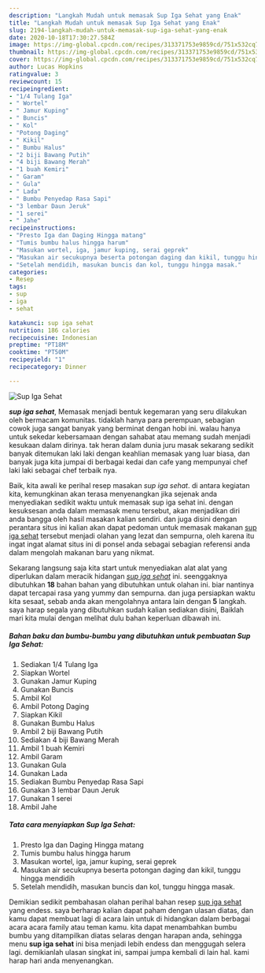 ```yaml
---
description: "Langkah Mudah untuk memasak Sup Iga Sehat yang Enak"
title: "Langkah Mudah untuk memasak Sup Iga Sehat yang Enak"
slug: 2194-langkah-mudah-untuk-memasak-sup-iga-sehat-yang-enak
date: 2020-10-18T17:30:27.584Z
image: https://img-global.cpcdn.com/recipes/313371753e9859cd/751x532cq70/sup-iga-sehat-foto-resep-utama.jpg
thumbnail: https://img-global.cpcdn.com/recipes/313371753e9859cd/751x532cq70/sup-iga-sehat-foto-resep-utama.jpg
cover: https://img-global.cpcdn.com/recipes/313371753e9859cd/751x532cq70/sup-iga-sehat-foto-resep-utama.jpg
author: Lucas Hopkins
ratingvalue: 3
reviewcount: 15
recipeingredient:
- "1/4 Tulang Iga"
- " Wortel"
- " Jamur Kuping"
- " Buncis"
- " Kol"
- "Potong Daging"
- " Kikil"
- " Bumbu Halus"
- "2 biji Bawang Putih"
- "4 biji Bawang Merah"
- "1 buah Kemiri"
- " Garam"
- " Gula"
- " Lada"
- " Bumbu Penyedap Rasa Sapi"
- "3 lembar Daun Jeruk"
- "1 serei"
- " Jahe"
recipeinstructions:
- "Presto Iga dan Daging Hingga matang"
- "Tumis bumbu halus hingga harum"
- "Masukan wortel, iga, jamur kuping, serai geprek"
- "Masukan air secukupnya beserta potongan daging dan kikil, tunggu hingga mendidih"
- "Setelah mendidih, masukan buncis dan kol, tunggu hingga masak."
categories:
- Resep
tags:
- sup
- iga
- sehat

katakunci: sup iga sehat 
nutrition: 186 calories
recipecuisine: Indonesian
preptime: "PT18M"
cooktime: "PT50M"
recipeyield: "1"
recipecategory: Dinner

---
```



![Sup Iga Sehat](https://img-global.cpcdn.com/recipes/313371753e9859cd/751x532cq70/sup-iga-sehat-foto-resep-utama.jpg)

<b><i>sup iga sehat</i></b>, Memasak menjadi bentuk kegemaran yang seru dilakukan oleh bermacam komunitas. tidaklah hanya para perempuan, sebagian cowok juga sangat banyak yang berminat dengan hobi ini. walau hanya untuk sekedar kebersamaan dengan sahabat atau memang sudah menjadi kesukaan dalam dirinya. tak heran dalam dunia juru masak sekarang sedikit banyak ditemukan laki laki dengan keahlian memasak yang luar biasa, dan banyak juga kita jumpai di berbagai kedai dan cafe yang mempunyai chef laki laki sebagai chef terbaik nya.

Baik, kita awali ke perihal resep masakan <i>sup iga sehat</i>. di antara kegiatan kita, kemungkinan akan terasa menyenangkan jika sejenak anda menyediakan sedikit waktu untuk memasak sup iga sehat ini. dengan kesuksesan anda dalam memasak menu tersebut, akan menjadikan diri anda bangga oleh hasil masakan kalian sendiri. dan juga disini dengan perantara situs ini kalian akan dapat pedoman untuk memasak makanan <u>sup iga sehat</u> tersebut menjadi olahan yang lezat dan sempurna, oleh karena itu ingat ingat alamat situs ini di ponsel anda sebagai sebagian referensi anda dalam mengolah makanan baru yang nikmat.




Sekarang langsung saja kita start untuk menyediakan alat alat yang diperlukan dalam meracik hidangan <u><i>sup iga sehat</i></u> ini. seenggaknya dibutuhkan <b>18</b> bahan bahan yang dibutuhkan untuk olahan ini. biar nantinya dapat tercapai rasa yang yummy dan sempurna. dan juga persiapkan waktu kita sesaat, sebab anda akan mengolahnya antara lain dengan <b>5</b> langkah. saya harap segala yang dibutuhkan sudah kalian sediakan disini, Baiklah mari kita mulai dengan melihat dulu bahan keperluan dibawah ini.

<!--inarticleads1-->

##### Bahan baku dan bumbu-bumbu yang dibutuhkan untuk pembuatan Sup Iga Sehat:

1. Sediakan 1/4 Tulang Iga
1. Siapkan  Wortel
1. Gunakan  Jamur Kuping
1. Gunakan  Buncis
1. Ambil  Kol
1. Ambil Potong Daging
1. Siapkan  Kikil
1. Gunakan  Bumbu Halus
1. Ambil 2 biji Bawang Putih
1. Sediakan 4 biji Bawang Merah
1. Ambil 1 buah Kemiri
1. Ambil  Garam
1. Gunakan  Gula
1. Gunakan  Lada
1. Sediakan  Bumbu Penyedap Rasa Sapi
1. Gunakan 3 lembar Daun Jeruk
1. Gunakan 1 serei
1. Ambil  Jahe




<!--inarticleads2-->

##### Tata cara menyiapkan Sup Iga Sehat:

1. Presto Iga dan Daging Hingga matang
1. Tumis bumbu halus hingga harum
1. Masukan wortel, iga, jamur kuping, serai geprek
1. Masukan air secukupnya beserta potongan daging dan kikil, tunggu hingga mendidih
1. Setelah mendidih, masukan buncis dan kol, tunggu hingga masak.




Demikian sedikit pembahasan olahan perihal bahan resep <u>sup iga sehat</u> yang endess. saya berharap kalian dapat paham dengan ulasan diatas, dan kamu dapat membuat lagi di acara lain untuk di hidangkan dalam berbagai acara acara family atau teman kamu. kita dapat menambahkan bumbu bumbu yang ditampilkan diatas selaras dengan harapan anda, sehingga menu <b>sup iga sehat</b> ini bisa menjadi lebih endess dan menggugah selera lagi. demikianlah ulasan singkat ini, sampai jumpa kembali di lain hal. kami harap hari anda menyenangkan.
